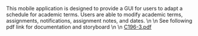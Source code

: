 This mobile application is designed to provide a GUI for users to adapt a schedule for academic terms. Users are able to modify academic terms, assignments, notifications, assignment notes, and dates. 
\n
\n
See following pdf link for documentation and storyboard
\n
\n
[C196-3.pdf](https://github.com/nedious/Term_V30/files/13922970/C196-3.pdf)
